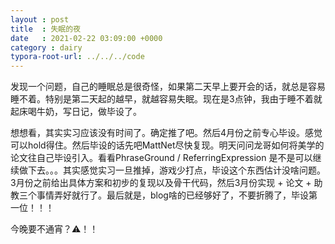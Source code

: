 ```yaml
---
layout : post
title  : 失眠的夜
date   : 2021-02-22 03:09:00 +0000
category : dairy
typora-root-url: ../../../code
---
```


发现一个问题，自己的睡眠总是很奇怪，如果第二天早上要开会的话，就总是容易睡不着。特别是第二天起的越早，就越容易失眠。现在是3点钟，我由于睡不着就起床喝牛奶，写日记，做毕设了。

想想看，其实实习应该没有时间了。确定推了吧。然后4月份之前专心毕设。感觉可以hold得住。然后毕设的话先吧MattNet尽快复现。明天问问龙哥如何将美学的论文往自己毕设引入。看看PhraseGround / ReferringExpression 是不是可以继续做下去。。。其实感觉实习一旦推掉，游戏少打点，毕设这个东西估计没啥问题。3月份之前给出具体方案和初步的复现以及骨干代码，然后3月份实现 + 论文 + 助教三个事情弄好就行了。最后就是，blog啥的已经够好了，不要折腾了，毕设第一位！！！

今晚要不通宵？⚠️！！

